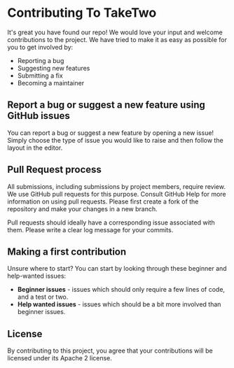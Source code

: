 # Contributing To TakeTwo

It's great you have found our repo! We would love your input and welcome contributions to the project. We have tried to make it as easy as possible for you to get involved by:

- Reporting a bug
- Suggesting new features
- Submitting a fix
- Becoming a maintainer

## Report a bug or suggest a new feature using GitHub issues

You can report a bug or suggest a new feature by opening a new issue! Simply choose the type of issue you would like to raise and then follow the layout in the editor. 

## Pull Request process

All submissions, including submissions by project members, require review. We use GitHub pull requests for this purpose. Consult GitHub Help for more information on using pull requests. Please first create a fork of the repository and make your changes in a new branch. 

Pull requests should ideally have a corresponding issue associated with them. Please write a clear log message for your commits. 

## Making a first contribution

Unsure where to start? You can start by looking through these beginner and help-wanted issues:

- **Beginner issues** - issues which should only require a few lines of code, and a test or two.
- **Help wanted issues** - issues which should be a bit more involved than beginner issues.


## License

By contributing to this project, you agree that your contributions will be licensed under its Apache 2 license.  

